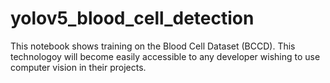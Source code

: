 # yolov5_blood_cell_detection
This notebook shows training on the Blood Cell Dataset (BCCD). This technologoy will become easily accessible to any developer wishing to use computer vision in their projects.
